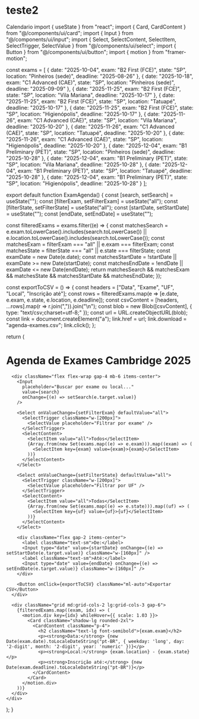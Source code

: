 # teste2
Calendario
import { useState } from "react";
import { Card, CardContent } from "@/components/ui/card";
import { Input } from "@/components/ui/input";
import { Select, SelectContent, SelectItem, SelectTrigger, SelectValue } from "@/components/ui/select";
import { Button } from "@/components/ui/button";
import { motion } from "framer-motion";

const exams = [
  { date: "2025-10-04", exam: "B2 First (FCE)", state: "SP", location: "Pinheiros (sede)", deadline: "2025-08-26" },
  { date: "2025-10-18", exam: "C1 Advanced (CAE)", state: "SP", location: "Pinheiros (sede)", deadline: "2025-09-09" },
  { date: "2025-11-25", exam: "B2 First (FCE)", state: "SP", location: "Vila Mariana", deadline: "2025-10-17" },
  { date: "2025-11-25", exam: "B2 First (FCE)", state: "SP", location: "Tatuapé", deadline: "2025-10-17" },
  { date: "2025-11-25", exam: "B2 First (FCE)", state: "SP", location: "Higienópolis", deadline: "2025-10-17" },
  { date: "2025-11-26", exam: "C1 Advanced (CAE)", state: "SP", location: "Vila Mariana", deadline: "2025-10-20" },
  { date: "2025-11-26", exam: "C1 Advanced (CAE)", state: "SP", location: "Tatuapé", deadline: "2025-10-20" },
  { date: "2025-11-26", exam: "C1 Advanced (CAE)", state: "SP", location: "Higienópolis", deadline: "2025-10-20" },
  { date: "2025-12-04", exam: "B1 Preliminary (PET)", state: "SP", location: "Pinheiros (sede)", deadline: "2025-10-28" },
  { date: "2025-12-04", exam: "B1 Preliminary (PET)", state: "SP", location: "Vila Mariana", deadline: "2025-10-28" },
  { date: "2025-12-04", exam: "B1 Preliminary (PET)", state: "SP", location: "Tatuapé", deadline: "2025-10-28" },
  { date: "2025-12-04", exam: "B1 Preliminary (PET)", state: "SP", location: "Higienópolis", deadline: "2025-10-28" }
];

export default function ExamAgenda() {
  const [search, setSearch] = useState("");
  const [filterExam, setFilterExam] = useState("all");
  const [filterState, setFilterState] = useState("all");
  const [startDate, setStartDate] = useState("");
  const [endDate, setEndDate] = useState("");

  const filteredExams = exams.filter((e) => {
    const matchesSearch = e.exam.toLowerCase().includes(search.toLowerCase()) || e.location.toLowerCase().includes(search.toLowerCase());
    const matchesExam = filterExam === "all" || e.exam === filterExam;
    const matchesState = filterState === "all" || e.state === filterState;
    const examDate = new Date(e.date);
    const matchesStartDate = !startDate || examDate >= new Date(startDate);
    const matchesEndDate = !endDate || examDate <= new Date(endDate);
    return matchesSearch && matchesExam && matchesState && matchesStartDate && matchesEndDate;
  });

  const exportToCSV = () => {
    const headers = ["Data", "Exame", "UF", "Local", "Inscrição até"];
    const rows = filteredExams.map(e => [e.date, e.exam, e.state, e.location, e.deadline]);
    const csvContent = [headers, ...rows].map(r => r.join(",")).join("\n");
    const blob = new Blob([csvContent], { type: "text/csv;charset=utf-8;" });
    const url = URL.createObjectURL(blob);
    const link = document.createElement("a");
    link.href = url;
    link.download = "agenda-exames.csv";
    link.click();
  };

  return (
    <div className="p-6 max-w-6xl mx-auto">
      <h1 className="text-2xl font-bold mb-4">Agenda de Exames Cambridge 2025</h1>

      <div className="flex flex-wrap gap-4 mb-6 items-center">
        <Input
          placeholder="Buscar por exame ou local..."
          value={search}
          onChange={(e) => setSearch(e.target.value)}
        />

        <Select onValueChange={setFilterExam} defaultValue="all">
          <SelectTrigger className="w-[200px]">
            <SelectValue placeholder="Filtrar por exame" />
          </SelectTrigger>
          <SelectContent>
            <SelectItem value="all">Todos</SelectItem>
            {Array.from(new Set(exams.map((e) => e.exam))).map((exam) => (
              <SelectItem key={exam} value={exam}>{exam}</SelectItem>
            ))}
          </SelectContent>
        </Select>

        <Select onValueChange={setFilterState} defaultValue="all">
          <SelectTrigger className="w-[200px]">
            <SelectValue placeholder="Filtrar por UF" />
          </SelectTrigger>
          <SelectContent>
            <SelectItem value="all">Todas</SelectItem>
            {Array.from(new Set(exams.map((e) => e.state))).map((uf) => (
              <SelectItem key={uf} value={uf}>{uf}</SelectItem>
            ))}
          </SelectContent>
        </Select>

        <div className="flex gap-2 items-center">
          <label className="text-sm">De:</label>
          <Input type="date" value={startDate} onChange={(e) => setStartDate(e.target.value)} className="w-[160px]" />
          <label className="text-sm">Até:</label>
          <Input type="date" value={endDate} onChange={(e) => setEndDate(e.target.value)} className="w-[160px]" />
        </div>

        <Button onClick={exportToCSV} className="ml-auto">Exportar CSV</Button>
      </div>

      <div className="grid md:grid-cols-2 lg:grid-cols-3 gap-6">
        {filteredExams.map((exam, idx) => (
          <motion.div key={idx} whileHover={{ scale: 1.03 }}>
            <Card className="shadow-lg rounded-2xl">
              <CardContent className="p-4">
                <h2 className="text-lg font-semibold">{exam.exam}</h2>
                <p><strong>Data:</strong> {new Date(exam.date).toLocaleDateString("pt-BR", { weekday: 'long', day: '2-digit', month: '2-digit', year: 'numeric' })}</p>
                <p><strong>Local:</strong> {exam.location} - {exam.state}</p>
                <p><strong>Inscrição até:</strong> {new Date(exam.deadline).toLocaleDateString("pt-BR")}</p>
              </CardContent>
            </Card>
          </motion.div>
        ))}
      </div>
    </div>
  );
}
